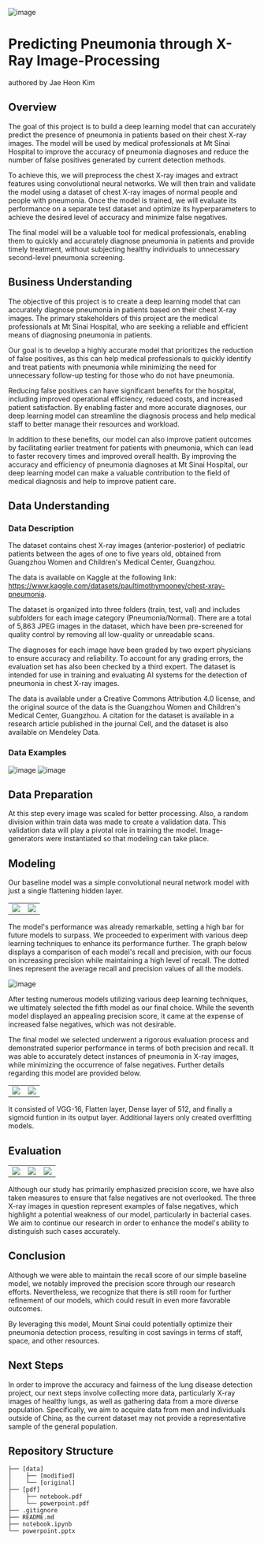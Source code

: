 ![image](https://user-images.githubusercontent.com/122312679/229404999-3ff3b489-8e94-4416-945c-512ae2f80ec7.png)

# Predicting Pneumonia through X-Ray Image-Processing
authored by Jae Heon Kim

## Overview


The goal of this project is to build a deep learning model that can accurately predict the presence of pneumonia in patients based on their chest X-ray images. The model will be used by medical professionals at Mt Sinai Hospital to improve the accuracy of pneumonia diagnoses and reduce the number of false positives generated by current detection methods.

To achieve this, we will preprocess the chest X-ray images and extract features using convolutional neural networks. We will then train and validate the model using a dataset of chest X-ray images of normal people and people with pneumonia. Once the model is trained, we will evaluate its performance on a separate test dataset and optimize its hyperparameters to achieve the desired level of accuracy and minimize false negatives.

The final model will be a valuable tool for medical professionals, enabling them to quickly and accurately diagnose pneumonia in patients and provide timely treatment, without subjecting healthy individuals to unnecessary second-level pneumonia screening.

## Business Understanding
The objective of this project is to create a deep learning model that can accurately diagnose pneumonia in patients based on their chest X-ray images. The primary stakeholders of this project are the medical professionals at Mt Sinai Hospital, who are seeking a reliable and efficient means of diagnosing pneumonia in patients.

Our goal is to develop a highly accurate model that prioritizes the reduction of false positives, as this can help medical professionals to quickly identify and treat patients with pneumonia while minimizing the need for unnecessary follow-up testing for those who do not have pneumonia.

Reducing false positives can have significant benefits for the hospital, including improved operational efficiency, reduced costs, and increased patient satisfaction. By enabling faster and more accurate diagnoses, our deep learning model can streamline the diagnosis process and help medical staff to better manage their resources and workload.

In addition to these benefits, our model can also improve patient outcomes by facilitating earlier treatment for patients with pneumonia, which can lead to faster recovery times and improved overall health. By improving the accuracy and efficiency of pneumonia diagnoses at Mt Sinai Hospital, our deep learning model can make a valuable contribution to the field of medical diagnosis and help to improve patient care.

## Data Understanding
### Data Description
The dataset contains chest X-ray images (anterior-posterior) of pediatric patients between the ages of one to five years old, obtained from Guangzhou Women and Children's Medical Center, Guangzhou.

The data is available on Kaggle at the following link: https://www.kaggle.com/datasets/paultimothymooney/chest-xray-pneumonia.

The dataset is organized into three folders (train, test, val) and includes subfolders for each image category (Pneumonia/Normal). There are a total of 5,863 JPEG images in the dataset, which have been pre-screened for quality control by removing all low-quality or unreadable scans.

The diagnoses for each image have been graded by two expert physicians to ensure accuracy and reliability. To account for any grading errors, the evaluation set has also been checked by a third expert. The dataset is intended for use in training and evaluating AI systems for the detection of pneumonia in chest X-ray images.

The data is available under a Creative Commons Attribution 4.0 license, and the original source of the data is the Guangzhou Women and Children's Medical Center, Guangzhou. A citation for the dataset is available in a research article published in the journal Cell, and the dataset is also available on Mendeley Data.

### Data Examples
![image](https://user-images.githubusercontent.com/122312679/229408222-5fd79415-4f45-4a82-a8b0-cfc0edc491d5.png)
![image](https://user-images.githubusercontent.com/122312679/229408257-b249171f-36c8-4cb7-840d-9184dfa76b2a.png)

## Data Preparation
At this step every image was scaled for better processing. Also, a random division within train data was made to create a validation data. This validation data will play a pivotal role in training the model. Image-generators were instantiated so that modeling can take place.

## Modeling
Our baseline model was a simple convolutional neural network model with just a single flattening hidden layer.
<table>
  <tr>
    <td><img src="https://user-images.githubusercontent.com/122312679/229409683-ba5cdd0a-9226-4035-bb91-1f6adba99471.png"></td>
    <td><img src="https://user-images.githubusercontent.com/122312679/229409709-93e21d9b-cd45-4ec2-9e64-c99ddcf93937.png"></td>
  </tr>
</table>

The model's performance was already remarkable, setting a high bar for future models to surpass. We proceeded to experiment with various deep learning techniques to enhance its performance further. The graph below displays a comparison of each model's recall and precision, with our focus on increasing precision while maintaining a high level of recall. The dotted lines represent the average recall and precision values of all the models.

![image](https://user-images.githubusercontent.com/122312679/229422291-80fbf780-119a-43bc-863e-76c7ca00b280.png)

After testing numerous models utilizing various deep learning techniques, we ultimately selected the fifth model as our final choice. While the seventh model displayed an appealing precision score, it came at the expense of increased false negatives, which was not desirable.

The final model we selected underwent a rigorous evaluation process and demonstrated superior performance in terms of both precision and recall. It was able to accurately detect instances of pneumonia in X-ray images, while minimizing the occurrence of false negatives. Further details regarding this model are provided below.

<table>
  <tr>
    <td><img src="https://user-images.githubusercontent.com/122312679/229422599-028b7df6-e6c1-42f8-97c2-0cb4945989e1.png"></td>
    <td><img src="https://user-images.githubusercontent.com/122312679/229422637-7534ccf6-1d87-46ab-9d21-088037ca517e.png"></td>
  </tr>
</table>

It consisted of VGG-16, Flatten layer, Dense layer of 512, and finally a sigmoid funtion in its output layer. Additional layers only created overfitting models.

## Evaluation

<table>
  <tr>
    <td><img src="https://user-images.githubusercontent.com/122312679/229422944-51962aa1-dee6-4a8c-938e-6ea7414ee84f.png"></td>
    <td><img src="https://user-images.githubusercontent.com/122312679/229422976-29f4af6c-0639-4115-92e6-6a86276989c4.png"></td>
    <td><img src="https://user-images.githubusercontent.com/122312679/229422998-a8177c85-3d1b-44f4-bf4e-5aaad832ab25.png"></td>
  </tr>
</table>

Although our study has primarily emphasized precision score, we have also taken measures to ensure that false negatives are not overlooked. The three X-ray images in question represent examples of false negatives, which highlight a potential weakness of our model, particularly in bacterial cases. We aim to continue our research in order to enhance the model's ability to distinguish such cases accurately.

## Conclusion
Although we were able to maintain the recall score of our simple baseline model, we notably improved the precision score through our research efforts. Nevertheless, we recognize that there is still room for further refinement of our models, which could result in even more favorable outcomes.

By leveraging this model, Mount Sinai could potentially optimize their pneumonia detection process, resulting in cost savings in terms of staff, space, and other resources.

## Next Steps
In order to improve the accuracy and fairness of the lung disease detection project, our next steps involve collecting more data, particularly X-ray images of healthy lungs, as well as gathering data from a more diverse population. Specifically, we aim to acquire data from men and individuals outside of China, as the current dataset may not provide a representative sample of the general population.

## Repository Structure
```
├── [data]
│    ├── [modified]
│    └── [original]
├── [pdf]
│    ├── notebook.pdf
│    └── powerpoint.pdf
├── .gitignore
├── README.md
├── notebook.ipynb
└── powerpoint.pptx
```
